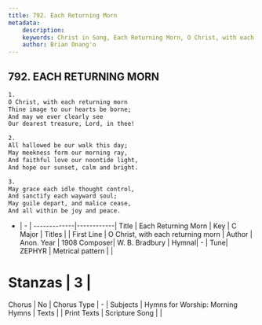 ```yaml
---
title: 792. Each Returning Morn
metadata:
    description: 
    keywords: Christ in Song, Each Returning Morn, O Christ, with each returning morn, 
    author: Brian Onang'o
---
```



## 792. EACH RETURNING MORN

```txt
1.
O Christ, with each returning morn
Thine image to our hearts be borne;
And may we ever clearly see
Our dearest treasure, Lord, in thee!

2.
All hallowed be our walk this day;
May meekness form our morning ray,
And faithful love our noontide light,
And hope our sunset, calm and bright.

3.
May grace each idle thought control,
And sanctify each wayward soul;
May guile depart, and malice cease,
And all within be joy and peace.
```

- |   -  |
-------------|------------|
Title | Each Returning Morn |
Key | C Major |
Titles |  |
First Line | O Christ, with each returning morn |
Author | Anon.
Year | 1908
Composer| W. B. Bradbury |
Hymnal|  - |
Tune| ZEPHYR |
Metrical pattern | |
# Stanzas | 3 |
Chorus | No |
Chorus Type | - |
Subjects | Hymns for Worship: Morning Hymns |
Texts |  |
Print Texts | 
Scripture Song |  |
  
